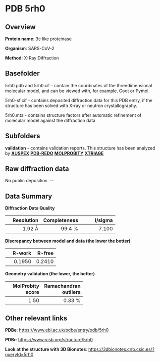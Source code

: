 # PDB 5rh0

## Overview

**Protein name**: 3c like proteinase

**Organism**: SARS-CoV-2

**Method**: X-Ray Diffraction

## Basefolder

5rh0.pdb and 5rh0.cif - contain the coordinates of the threedimensional molecular model, and can be viewed with, for example, Coot or Pymol.

5rh0-sf.cif - contains deposited diffraction data for this PDB entry, if the structure has been solved with X-ray or neutron crystallography.

5rh0.mtz - contains structure factors after automatic refinement of molecular model against the diffraction data.

## Subfolders





**validation** - contains validation reports. This structure has been analyzed by [**AUSPEX**](https://github.com/thorn-lab/coronavirus_structural_task_force/tree/master/pdb/3c_like_proteinase/SARS-CoV-2/5rh0/validation/auspex) [**PDB-REDO**](https://github.com/thorn-lab/coronavirus_structural_task_force/tree/master/pdb/3c_like_proteinase/SARS-CoV-2/5rh0/validation/pdb-redo) [**MOLPROBITY**](https://github.com/thorn-lab/coronavirus_structural_task_force/tree/master/pdb/3c_like_proteinase/SARS-CoV-2/5rh0/validation/molprobity) [**XTRIAGE**](https://github.com/thorn-lab/coronavirus_structural_task_force/blob/master/pdb/3c_like_proteinase/SARS-CoV-2/5rh0/validation/Xtriage_output.log) 

## Raw diffraction data

No public deposition. --<br> 

## Data Summary
**Diffraction Data Quality**

|   | Resolution | Completeness| I/sigma |
|---|-------------:|----------------:|--------------:|
|   |1.92 Å|99.4  %|<img width=50/>7.100|

**Discrepancy between model and data (the lower the better)**

|   | **R-work**| **R-free**   
|---|-------------:|----------------:|           
||  0.1950|  0.2410|

**Geometry validation (the lower, the better)**

|   |**MolProbity<br>score**| **Ramachandran<br>outliers** 
|---|-------------:|----------------:|
||  1.50|  0.33 %|

 

 



## Other relevant links 
**PDBe**:  https://www.ebi.ac.uk/pdbe/entry/pdb/5rh0
 
**PDBr**: https://www.rcsb.org/structure/5rh0 

**Look at the structure with 3D Bionotes**: https://3dbionotes.cnb.csic.es/?queryId=5rh0

